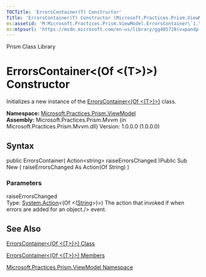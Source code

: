 ```yaml
---
TOCTitle: 'ErrorsContainer(T) Constructor'
Title: 'ErrorsContainer(T) Constructor (Microsoft.Practices.Prism.ViewModel)'
ms:assetid: 'M:Microsoft.Practices.Prism.ViewModel.ErrorsContainer\`1.\#ctor(System.Action{System.String})'
ms:mtpsurl: 'https://msdn.microsoft.com/en-us/library/gg405728(v=pandp.50)'
---
```


Prism Class Library

ErrorsContainer&lt;(Of &lt;(T&gt;)&gt;) Constructor
===================================================

Initializes a new instance of the [ErrorsContainer&lt;(Of &lt;(T&gt;)&gt;)](https://msdn.microsoft.com/library/microsoft.practices.prism.viewmodel.errorscontainer%601) class.

**Namespace:** [Microsoft.Practices.Prism.ViewModel](https://msdn.microsoft.com/library/microsoft.practices.prism.viewmodel)
**Assembly:** Microsoft.Practices.Prism.Mvvm (in Microsoft.Practices.Prism.Mvvm.dll) Version: 1.0.0.0 (1.0.0.0)

## Syntax


public ErrorsContainer( Action&lt;string&gt; raiseErrorsChanged )Public Sub New ( raiseErrorsChanged As Action(Of String) )

### Parameters

raiseErrorsChanged  
Type: [System.Action](http://msdn.microsoft.com/en-us/library/018hxwa8)&lt;(Of &lt;([String](http://msdn.microsoft.com/en-us/library/s1wwdcbf)&gt;)&gt;)
The action that invoked if when errors are added for an object./&gt; event.

See Also
--------


[ErrorsContainer&lt;(Of &lt;(T&gt;)&gt;) Class](https://msdn.microsoft.com/library/microsoft.practices.prism.viewmodel.errorscontainer%601)

[ErrorsContainer&lt;(Of &lt;(T&gt;)&gt;) Members](https://msdn.microsoft.com/allmembers.t:microsoft.practices.prism.viewmodel.errorscontainer%601)

[Microsoft.Practices.Prism.ViewModel Namespace](https://msdn.microsoft.com/library/microsoft.practices.prism.viewmodel)
